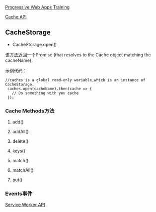[Progressive Web Apps Training](https://developers.google.com/web/ilt/pwa/)

[Cache API](https://developer.mozilla.org/en-US/docs/Web/API/Cache)

## CacheStorage
   
   - CacheStorage.open()

   该方法返回一个Promise (that resolves to the Cache object matching the cacheName).

   示例代码：
   ````
   //caches is a global read-only wariable,which is an instance of  CacheStorage.
    caches.open(cacheName).then(cache => {
      // Do something with you cache
    });

   ````

### Cache Methods方法
1. add()

2. addAll()

3. delete()

4. keys()

5. match()

6. matchAll()

7. put()

### Events事件






[Service Worker API](https://developers.google.com/web/ilt/pwa/lab-caching-files-with-service-worker)